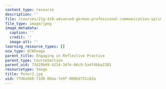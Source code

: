 ```yaml
---
content_type: resource
description: ''
file: /courses/21g-410-advanced-german-professional-communication-spring-2017/77d6a56671d000aa7e9f006bd751c62a_Peter2.jpg
file_type: image/jpeg
image_metadata:
  caption: ''
  credit: ''
  image-alt: ''
learning_resource_types: []
ocw_type: OCWImage
parent_title: Engaging in Reflective Practice
parent_type: CourseSection
parent_uid: 73d29b69-4214-3dfe-66c9-5a4f4bba2381
resourcetype: Image
title: Peter2.jpg
uid: 77d6a566-71d0-00aa-7e9f-006bd751c62a
---
```

